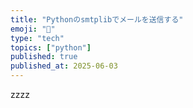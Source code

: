 ```yaml
---
title: "Pythonのsmtplibでメールを送信する"
emoji: "🐍"
type: "tech"
topics: ["python"]
published: true
published_at: 2025-06-03
---
```


zzzz
